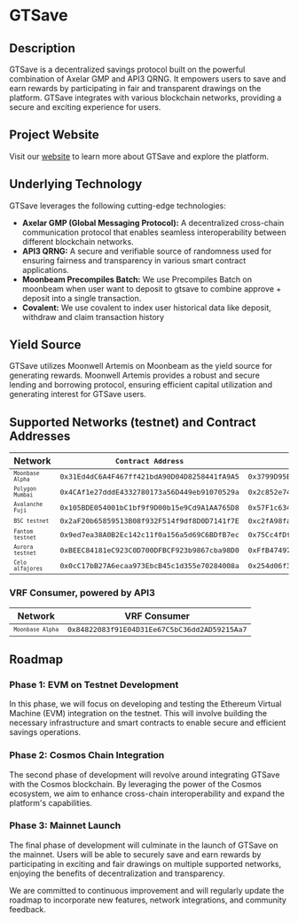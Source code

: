 # GTSave

## Description
GTSave is a decentralized savings protocol built on the powerful combination of Axelar GMP and API3 QRNG. It empowers users to save and earn rewards by participating in fair and transparent drawings on the platform. GTSave integrates with various blockchain networks, providing a secure and exciting experience for users.

## Project Website
Visit our [website](https://gtsave.web.app) to learn more about GTSave and explore the platform.

## Underlying Technology
GTSave leverages the following cutting-edge technologies:

- **Axelar GMP (Global Messaging Protocol):** A decentralized cross-chain communication protocol that enables seamless interoperability between different blockchain networks.
- **API3 QRNG:** A secure and verifiable source of randomness used for ensuring fairness and transparency in various smart contract applications.
- **Moonbeam Precompiles Batch:** We use Precompiles Batch on moonbeam when user want to deposit to gtsave to combine approve + deposit into a single transaction.
- **Covalent:** We use covalent to index user historical data like deposit, withdraw and claim transaction history

## Yield Source
GTSave utilizes Moonwell Artemis on Moonbeam as the yield source for generating rewards. Moonwell Artemis provides a robust and secure lending and borrowing protocol, ensuring efficient capital utilization and generating interest for GTSave users.

## Supported Networks (testnet) and Contract Addresses

| Network            | <code style="font-size: 80%;">Contract Address</code>                                    | (a)USDC                                     |
|--------------------|-----------------------------------------------------|---------------------------------------------|
| <code style="font-size: 60%;">Moonbase Alpha</code>     | <code style="font-size: 80%;">0x31Ed4dC6A4F467ff421bdA90D04D8258441fA9A5</code>          | <code style="font-size: 80%;">0x3799D95Ee109129951c6b31535b2B5AA6dbF108c</code>  |
| <code style="font-size: 60%;">Polygon Mumbai</code>     | <code style="font-size: 80%;">0x4CAf1e27dddE4332780173a56D449eb91070529a</code>          | <code style="font-size: 80%;">0x2c852e740B62308c46DD29B982FBb650D063Bd07</code>  |
| <code style="font-size: 60%;">Avalanche Fuji</code>     | <code style="font-size: 80%;">0x105BDE054001bC1bf9f9D00b15e9Cd9A1AA765D8</code>          | <code style="font-size: 80%;">0x57F1c63497AEe0bE305B8852b354CEc793da43bB</code>  |
| <code style="font-size: 60%;">BSC testnet</code>        | <code style="font-size: 80%;">0x2aF20b65859513B08f932F514f9df8D0D7141f7E</code>          | <code style="font-size: 80%;">0xc2fA98faB811B785b81c64Ac875b31CC9E40F9D2</code>  |
| <code style="font-size: 60%;">Fantom testnet</code>     | <code style="font-size: 80%;">0x9ed7ea38A0B2Ec142c11f0a156a5d69C6BDfB7ec</code>          | <code style="font-size: 80%;">0x75Cc4fDf1ee3E781C1A3Ee9151D5c6Ce34Cf5C61</code>  |
| <code style="font-size: 60%;">Aurora testnet</code>     | <code style="font-size: 80%;">0xBEEC84181eC923C0D700DFBCF923b9867cba98D0</code>          | <code style="font-size: 80%;">0xFfB4749710EC6286b3A0dC2F24165DA622dA2ff5</code>  |
| <code style="font-size: 60%;">Celo alfajores</code>     | <code style="font-size: 80%;">0x0cC17bB27A6ecaa973EbcB45c1d355e70284008a</code>          | <code style="font-size: 80%;">0x254d06f33bDc5b8ee05b2ea472107E300226659A</code>



### VRF Consumer, powered by API3

| Network            | VRF Consumer                                |
|--------------------|---------------------------------------------|
| <code style="font-size: 60%;">Moonbase Alpha</code>     | <code style="font-size: 80%;">0x84822083f91E04D31Ee67C5bC36dd2AD59215Aa7</code>  |

## Roadmap

### Phase 1: EVM on Testnet Development
In this phase, we will focus on developing and testing the Ethereum Virtual Machine (EVM) integration on the testnet. This will involve building the necessary infrastructure and smart contracts to enable secure and efficient savings operations.

### Phase 2: Cosmos Chain Integration
The second phase of development will revolve around integrating GTSave with the Cosmos blockchain. By leveraging the power of the Cosmos ecosystem, we aim to enhance cross-chain interoperability and expand the platform's capabilities.

### Phase 3: Mainnet Launch
The final phase of development will culminate in the launch of GTSave on the mainnet. Users will be able to securely save and earn rewards by participating in exciting and fair drawings on multiple supported networks, enjoying the benefits of decentralization and transparency.

We are committed to continuous improvement and will regularly update the roadmap to incorporate new features, network integrations, and community feedback.
